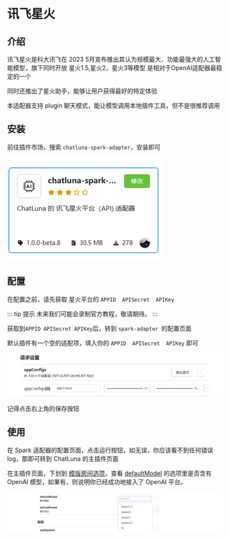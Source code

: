 # 讯飞星火

## 介绍

讯飞星火是科大讯飞在 2023 5月宣布推出其认为规模最大、功能最强大的人工智能模型，旗下同时开放 星火1.5,星火2，星火3等模型
是相对于OpenAI适配器最稳定的一个

同时还推出了星火助手，能够让用户获得最好的特定体验

本适配器支持 plugin 聊天模式，能让模型调用本地插件工具，但不是很推荐调用

## 安装

前往插件市场，搜索 `chatluna-spark-adapter`，安装即可

![images](../../public/images/plugin_market_spark.png)

## 配置

在配置之前，请先获取 星火平台的 `APPID  APISecret  APIKey`

::: tip 提示
未来我们可能会录制官方教程，敬请期待。
:::

获取到`APPID APISecret APIKey`后，转到 `spark-adapter `的配置页面

默认插件有一个空的适配项，填入你的 `APPID  APISecret  APIKey` 即可

![images](../../public/images/plugin_spark_adapter_1.png)

记得点击右上角的保存按钮

## 使用

在 Spark 适配器的配置页面，点击运行按钮，如无误，你应该看不到任何错误 log，那即可转到 ChatLuna 的主插件页面

在主插件页面，下划到 [模版房间选项](../useful-configurations.md#模版房间选项)，查看 [defaultModel](../useful-configurations.md#defaultmodel) 的选项里是否含有 OpenAI 模型，如果有，则说明你已经成功地接入了 OpenAI 平台。

![images](../../public/images/plugin_spark_pic_1.png)
